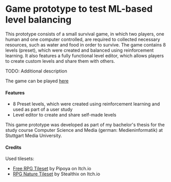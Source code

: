 # Game prototype to test ML-based level balancing 

This prototype consists of a small survival game, in which two players, one human and one computer controlled, are required to collected necessary resources, such as water and food in order to survive. The game contains 8 levels (preset), which were created and balanced using reinforcement learning. It also features a fully functional level editor, which allows players to create custom levels and share them with others.

TODO: Additional description

The game can be played [here](https://puddual.github.io/ml-balancing/)


#### Features
- 8 Preset levels, which were created using reinforcement learning and used as part of a user study
- Level editor to create and share self-made levels



This game prototype was developed as part of my bachelor's thesis for the study course Computer Science and Media (german: Medieninformatik) at Stuttgart Media University.

#### Credits
Used tilesets:

- [Free RPG Tileset](https://pipoya.itch.io/pipoya-rpg-tileset-32x32) by Pipoya on Itch.io
- [RPG Nature Tileset](https://stealthix.itch.io/rpg-nature-tileset) by Stealthix on Itch.io
